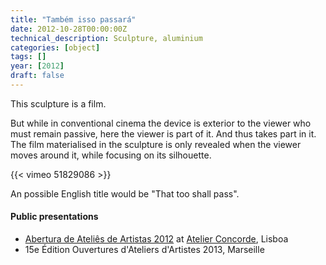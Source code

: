 ```yaml
---
title: "Também isso passará"
date: 2012-10-28T00:00:00Z
technical_description: Sculpture, aluminium
categories: [object]
tags: []
year: [2012]
draft: false
---
```


This sculpture is a film.
<!--more-->

But while in conventional cinema the device is exterior to the viewer who must remain passive, here the viewer is part of it. And thus takes part in it. The film materialised in the sculpture is only revealed when the viewer moves around it, while focusing on its silhouette.

{{< vimeo 51829086 >}}

An possible English title would be "That too shall pass".

#### Public presentations

* [Abertura de Ateliês de Artistas 2012][1] at [Atelier Concorde][2], Lisboa
* 15e Édition Ouvertures d'Ateliers d'Artistes 2013, Marseille

[1]: https://castelodif.pt/index.php/castelo-d-if/aaa-2013
[2]: https://atelierconcorde.org
